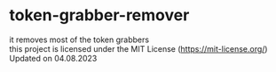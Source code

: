 # token-grabber-remover
it removes most of the token grabbers                                                                                      
this project is licensed under the MIT License (https://mit-license.org/)                                                                                               
Updated on 04.08.2023
